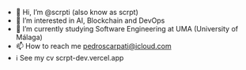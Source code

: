 - 👋 Hi, I’m @scrpti (also know as scrpt)
- 👀 I’m interested in AI, Blockchain and DevOps
- 🌱 I’m currently studying Software Engineering at UMA (University of Málaga)
- 📫 How to reach me pedroscarpati@icloud.com
- ℹ️ See my cv scrpt-dev.vercel.app
